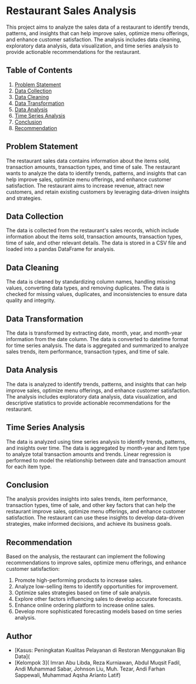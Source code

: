 # Restaurant Sales Analysis
This project aims to analyze the sales data of a restaurant to identify trends, patterns, and insights that can help improve sales, optimize menu offerings, and enhance customer satisfaction. The analysis includes data cleaning, exploratory data analysis, data visualization, and time series analysis to provide actionable recommendations for the restaurant.

## Table of Contents
1. [Problem Statement](#problem-statement)
2. [Data Collection](#data-collection)
3. [Data Cleaning](#data-cleaning)
4. [Data Transformation](#data-transformation)
5. [Data Analysis](#data-analysis)
6. [Time Series Analysis](#time-series-analysis)
7. [Conclusion](#conclusion)
8. [Recommendation](#recommendation)

## Problem Statement
The restaurant sales data contains information about the items sold, transaction amounts, transaction types, and time of sale. The restaurant wants to analyze the data to identify trends, patterns, and insights that can help improve sales, optimize menu offerings, and enhance customer satisfaction. The restaurant aims to increase revenue, attract new customers, and retain existing customers by leveraging data-driven insights and strategies.

## Data Collection
The data is collected from the restaurant's sales records, which include information about the items sold, transaction amounts, transaction types, time of sale, and other relevant details. The data is stored in a CSV file and loaded into a pandas DataFrame for analysis.

## Data Cleaning
The data is cleaned by standardizing column names, handling missing values, converting data types, and removing duplicates. The data is checked for missing values, duplicates, and inconsistencies to ensure data quality and integrity.

## Data Transformation
The data is transformed by extracting date, month, year, and month-year information from the date column. The data is converted to datetime format for time series analysis. The data is aggregated and summarized to analyze sales trends, item performance, transaction types, and time of sale.

## Data Analysis
The data is analyzed to identify trends, patterns, and insights that can help improve sales, optimize menu offerings, and enhance customer satisfaction. The analysis includes exploratory data analysis, data visualization, and descriptive statistics to provide actionable recommendations for the restaurant.

## Time Series Analysis
The data is analyzed using time series analysis to identify trends, patterns, and insights over time. The data is aggregated by month-year and item type to analyze total transaction amounts and trends. Linear regression is performed to model the relationship between date and transaction amount for each item type.

## Conclusion
The analysis provides insights into sales trends, item performance, transaction types, time of sale, and other key factors that can help the restaurant improve sales, optimize menu offerings, and enhance customer satisfaction. The restaurant can use these insights to develop data-driven strategies, make informed decisions, and achieve its business goals.

## Recommendation
Based on the analysis, the restaurant can implement the following recommendations to improve sales, optimize menu offerings, and enhance customer satisfaction:
1. Promote high-performing products to increase sales.
2. Analyze low-selling items to identify opportunities for improvement.
3. Optimize sales strategies based on time of sale analysis.
4. Explore other factors influencing sales to develop accurate forecasts.
5. Enhance online ordering platform to increase online sales.
6. Develop more sophisticated forecasting models based on time series analysis.

## Author
- [Kasus: Peningkatan Kualitas Pelayanan di Restoran Menggunakan Big Data](
- [Kelompok 3]( Imran Abu Libda, Reza Kurniawan, Abdul Muqsit Fadil, Andi Muhammad Sabar, Johnson Liu, Muh. Tezar, Andi Farhan Sappewali, Muhammad Aqsha Arianto Latif)
